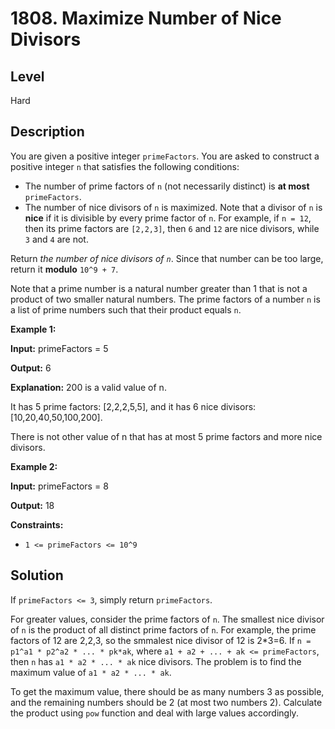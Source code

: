 # 1808. Maximize Number of Nice Divisors
## Level
Hard

## Description
You are given a positive integer `primeFactors`. You are asked to construct a positive integer `n` that satisfies the following conditions:

* The number of prime factors of `n` (not necessarily distinct) is **at most** `primeFactors`.
* The number of nice divisors of `n` is maximized. Note that a divisor of `n` is **nice** if it is divisible by every prime factor of `n`. For example, if `n = 12`, then its prime factors are `[2,2,3]`, then `6` and `12` are nice divisors, while `3` and `4` are not.

Return *the number of nice divisors of `n`*. Since that number can be too large, return it **modulo** `10^9 + 7`.

Note that a prime number is a natural number greater than 1 that is not a product of two smaller natural numbers. The prime factors of a number `n` is a list of prime numbers such that their product equals `n`.

**Example 1:**

**Input:** primeFactors = 5

**Output:** 6

**Explanation:** 200 is a valid value of n.

It has 5 prime factors: [2,2,2,5,5], and it has 6 nice divisors: [10,20,40,50,100,200].

There is not other value of n that has at most 5 prime factors and more nice divisors.

**Example 2:**

**Input:** primeFactors = 8

**Output:** 18

**Constraints:**

* `1 <= primeFactors <= 10^9`

## Solution
If `primeFactors <= 3`, simply return `primeFactors`.

For greater values, consider the prime factors of `n`. The smallest nice divisor of `n` is the product of all distinct prime factors of `n`. For example, the prime factors of 12 are 2,2,3, so the smmalest nice divisor of 12 is 2*3=6. If `n = p1^a1 * p2^a2 * ... * pk*ak`, where `a1 + a2 + ... + ak <= primeFactors`, then `n` has `a1 * a2 * ... * ak` nice divisors. The problem is to find the maximum value of `a1 * a2 * ... * ak`.

To get the maximum value, there should be as many numbers 3 as possible, and the remaining numbers should be 2 (at most two numbers 2). Calculate the product using `pow` function and deal with large values accordingly.
